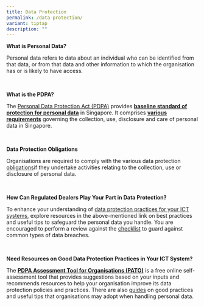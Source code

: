```yaml
---
title: Data Protection
permalink: /data-protection/
variant: tiptap
description: ""
---
```

<p><strong>What is Personal Data?</strong>
</p>
<p>Personal data refers to data about an individual who can be identified
from that data, or from that data and other information to which the organisation
has or is likely to have access.</p>
<p>&nbsp;</p>
<p><strong>What is the PDPA?</strong>
</p>
<p>The <a href="https://www.pdpc.gov.sg/overview-of-pdpa/the-legislation/personal-data-protection-act" rel="noopener noreferrer nofollow" target="_blank">Personal Data Protection Act (PDPA)</a> provides <strong><u>baseline standard of protection for personal data</u></strong> in
Singapore. It comprises <strong><u>various requirements</u></strong> governing
the collection, use, disclosure and care of personal data in Singapore.</p>
<p>&nbsp;</p>
<p><strong>Data Protection Obligations</strong>
</p>
<p>Organisations are required to comply with the various data protection
<a href="https://www.pdpc.gov.sg/overview-of-pdpa/the-legislation/personal-data-protection-act/data-protection-obligations" rel="noopener noreferrer nofollow" target="_blank">obligations</a>if they undertake activities relating to the collection,
use or disclosure of personal data.</p>
<p>&nbsp;</p>
<p><strong>How Can Regulated Dealers Play Your Part in Data Protection?</strong>
</p>
<p>To enhance your understanding of <a href="https://www.pdpc.gov.sg/help-and-resources/2021/08/data-protection-practices-for-ict-systems" rel="noopener noreferrer nofollow" target="_blank">data protection practices for your ICT systems</a>,
explore resources in the above-mentioned link on best practices and useful
tips to safeguard the personal data you handle. You are encouraged to perform
a review against the <a href="https://www.pdpc.gov.sg/-/media/files/pdpc/pdf-files/other-guides/tech-omnibus/checklists-to-guard-against-common-types-of-data-breaches.docx" rel="noopener noreferrer nofollow" target="_blank">checklist</a> to
guard against common types of data breaches.&nbsp;</p>
<p>&nbsp;</p>
<p><strong>Need Resources on Good Data Protection Practices in Your ICT System?</strong>
</p>
<p>The <strong><a href="https://www.pdpc.gov.sg/help-and-resources/2017/10/pdpa-assessment-tool-for-organisations" rel="noopener noreferrer nofollow" target="_blank">PDPA Assessment Tool for Organisations (PATO)</a></strong> is
a free online self-assessment tool that provides suggestions based on your
inputs and recommends resources to help your organisation improve its data
protection policies and practices. There are also <a href="https://www.pdpc.gov.sg/guideline-and-consultation-menu" rel="noopener noreferrer nofollow" target="_blank">guides</a> on
good practices and useful tips that organisations may adopt when handling
personal data.</p>